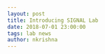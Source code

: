 ```yaml
---
layout: post
title: Introducing SIGNAL Lab
date: 2018-07-01 23:00:00
tags: lab news
author: nkrishna
---
```


